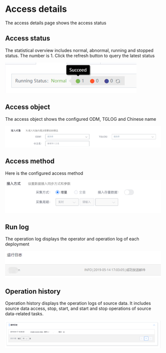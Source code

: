# Access details

The access details page shows the access status

## Access status

The statistical overview includes normal, abnormal, running and stopped status. The number is 1. Click the refresh button to query the latest status

![](../../../../assets/deploy_status_summary.png)

## Access object

The access object shows the configured ODM, TGLOG and Chinese name

![](../../../../assets/access_scope_tglog.png)



## Access method

Here is the configured access method

![](../../../../assets/access_method_tglog.png)



## Run log

The operation log displays the operator and operation log of each deployment

![](../../../../assets/access_log_tglog.png)



## Operation history

Operation history displays the operation logs of source data. It includes source data access, stop, start, and start and stop operations of source data-related tasks.

![](../../../../assets/access_history_tglog.png)